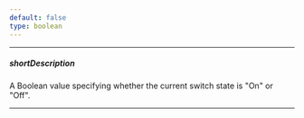```yaml
---
default: false
type: boolean
---
```

---
##### shortDescription
A Boolean value specifying whether the current switch state is "On" or "Off".

---
